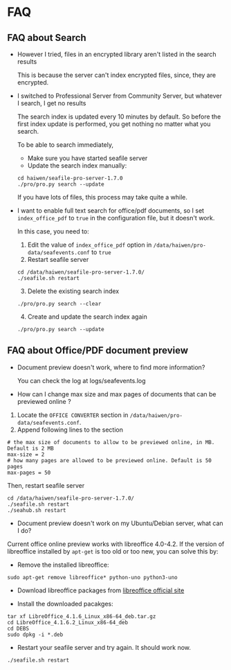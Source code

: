 # FAQ
## <a id="wiki-search-faq"></a>FAQ about Search ##

- However I tried, files in an encrypted library aren't listed in the search results 

  This is because the server can't index encrypted files, since, they are encrypted.

- I switched to Professional Server from Community Server, but whatever I search, I get no results

  The search index is updated every 10 minutes by default. So before the first index update is performed, you get nothing no matter what you search.

  To be able to search immediately,

  - Make sure you have started seafile server
  - Update the search index manually:
  ```
  cd haiwen/seafile-pro-server-1.7.0
  ./pro/pro.py search --update
  ```

  If you have lots of files, this process may take quite a while.

- I want to enable full text search for office/pdf documents, so I set `index_office_pdf` to `true` in the configuration file, but it doesn't work.

  In this case, you need to:
  1. Edit the value of `index_office_pdf` option in `/data/haiwen/pro-data/seafevents.conf` to `true`
  2. Restart seafile server
  ```
  cd /data/haiwen/seafile-pro-server-1.7.0/
  ./seafile.sh restart
  ```
  3. Delete the existing search index
  ```
  ./pro/pro.py search --clear
  ```
  4. Create and update the search index again
  ```
  ./pro/pro.py search --update
  ```

## <a id="wiki-doc-preview"></a>FAQ about Office/PDF document preview ##

- Document preview doesn't work, where to find more information?

    You can check the log at logs/seafevents.log


- How can I change max size and max pages of documents that can be previewed online ?

 1. Locate the `OFFICE CONVERTER` section in `/data/haiwen/pro-data/seafevents.conf`.
 2. Append following lines to the section
```
# the max size of documents to allow to be previewed online, in MB. Default is 2 MB
max-size = 2
# how many pages are allowed to be previewed online. Default is 50 pages
max-pages = 50
```
 
Then, restart seafile server
```
cd /data/haiwen/seafile-pro-server-1.7.0/
./seafile.sh restart
./seahub.sh restart
```

- Document preview doesn't work on my Ubuntu/Debian server, what can I do?

Current office online preview works with libreoffice 4.0-4.2. If the version of libreoffice installed by `apt-get` is too old or too new, you can solve this by:

- Remove the installed libreoffice:
```
sudo apt-get remove libreoffice* python-uno python3-uno
```
- Download libreoffice packages from [libreoffice official site](http://sourceforge.net/projects/libreoffice.mirror/files/LibreOffice%204.1.6/)

- Install the downloaded pacakges:
```
tar xf LibreOffice_4.1.6_Linux_x86-64_deb.tar.gz
cd LibreOffice_4.1.6.2_Linux_x86-64_deb
cd DEBS
sudo dpkg -i *.deb
```

- Restart your seafile server and try again. It should work now.
```
./seafile.sh restart
```
